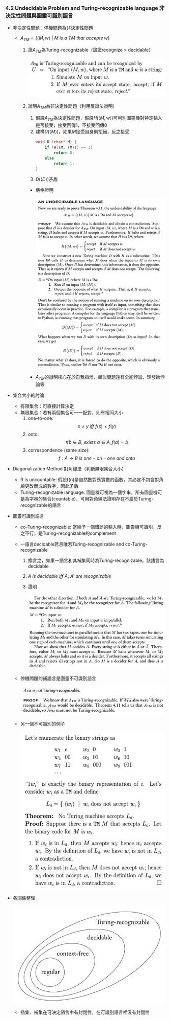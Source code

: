 ### 4.2 Undecidable Problem and Turing-recognizable language 非決定性問題與圖靈可識別語言

- 非決定性問題：停機問題為非決定性問題
  - $A_{TM} = \{ ⟨M,w⟩\ |\ M\ is\ a\ TM\ that\ accepts\ w \}$
    1. 證$A_{TM}$為Turing-recognizable（論證recognize > decidable）

       ![avatar](Graph/4.2.1.png)
    
    3. 證明$A_{TM}$為非決定性問題（利用反證法證明）
       1. 假設$A_{TM}$為決定性問題，假設$H(⟨M,w⟩)$可判別圖靈機對特定輸入是否接受，接受回傳1，不接受回傳0
       2. 建構$D(⟨M⟩)$，如果$M$接受自身則拒絕，反之接受
          ```c++
          void D (char* M) {
              if (H(⟨M, ⟨M⟩⟩) == 1)
                  return 0;
              else
                  return 1;
          }
          ```
        3. $D(⟨D⟩)$矛盾
       - 嚴格證明

         ![avatar](Graph/4.2.2.png)
    
       - $A_{TM}$的證明核心在於自我指涉，類似問題還有全能悖論、理發師悖論等

- 集合大小的討論
  - 有限集合：可直接計算決定
  - 無限集合：若有兩個集合可一一配對，則有相同大小
    1. one-to-one: $$x \neq y\ iff\ f(x) \neq f(y)$$
    2. onto: $$\forall b \in B,\ exists\ a \in A, f(a) = b$$
    3. correspondence (same size): $$f: A \rightarrow B\ is\ one-on-one\ and\ onto$$

- Diagonalization Method 對角線法（判斷無限集合大小）
  - R is uncountable: 假設f(n)是自然數對應實數的函數，其必定不包含對角線更改而成的數字，因此矛盾
  - Turing-recognizable language: 圖靈機可視為一個字串，所有圖靈機可是為字串的集合(countable)，可用對角線法證明存在不屬於Turing-recognizable的語言

- 圖靈可識別語言
  - co-Turing-recognizable: 當給予一個錯誤的輸入時，圖靈機可識別，反之不行，是Turing-recognizable的complement
  - 一語言decidable若且唯若Turing-recognizable and co-Turing-recognizable
    1. 換言之，如果一語言和其補集同時為Turing-recognizable，該語言為decidable
    2. $A\ is\ decidable\ iff\ A,\ A'\ are\ recognizable$
    3. 證明

       ![avatar](Graph/4.2.3.png)

  - 停機問題的補語言是圖靈不可識別語言

    ![avatar](Graph/4.2.4.png)

  - 另一個不可識別的例子

    ![avatar](Graph/4.2.5.png)

- 各關係整理

  ![avatar](Graph/4.2.6.png)

  - 插集、補集在可決定語言中有封閉性，在可識別語言裡沒有封閉性
  

